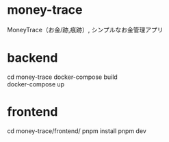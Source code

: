 # money-trace
MoneyTrace（お金/跡,痕跡）, シンプルなお金管理アプリ

# backend
cd money-trace
docker-compose build  
docker-compose up

# frontend
cd money-trace/frontend/
pnpm install
pnpm dev
